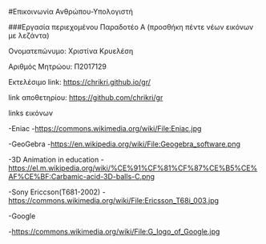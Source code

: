 #Επικοινωνία Ανθρώπου-Υπολογιστή

###Εργασία περιεχομένου Παραδοτέο Α (προσθήκη πέντε νέων εικόνων με λεζάντα)

Ονοματεπώνυμο: Χριστίνα Κρυελέση

Αριθμός Μητρώου: Π2017129

Εκτελέσιμο link: https://chrikri.github.io/gr/

link αποθετηρίου: https://github.com/chrikri/gr

links εικόνων 

-Eniac
  -https://commons.wikimedia.org/wiki/File:Eniac.jpg
  
-GeoGebra
  -https://en.wikipedia.org/wiki/File:Geogebra_software.png
  
-3D Animation in education
   -https://el.m.wikipedia.org/wiki/%CE%91%CF%81%CF%87%CE%B5%CE%AF%CE%BF:Carbamic-acid-3D-balls-C.png
   
-Sony Ericcson(T681-2002)
    -https://commons.wikimedia.org/wiki/File:Ericsson_T68i_003.jpg
    
-Google

 -https://commons.wikimedia.org/wiki/File:G_logo_of_Google.jpg
